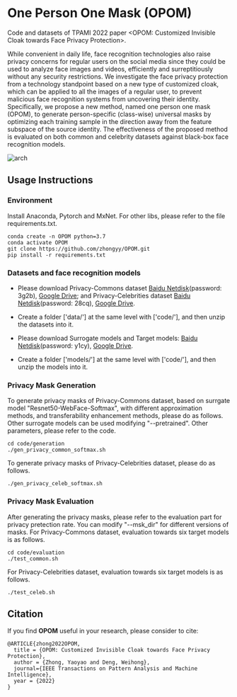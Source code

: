 # One Person One Mask (OPOM) 
Code and datasets of TPAMI 2022 paper <OPOM: Customized Invisible Cloak towards Face Privacy Protection>.

While convenient in daily life, face recognition technologies also raise privacy concerns for regular users on the social media since they could be used to analyze face images and videos, efficiently and surreptitiously without any security restrictions. We investigate the face privacy protection from a technology standpoint based on a new type of customized cloak, which can be applied to all the images of a regular user, to prevent malicious face recognition systems from uncovering their identity. Specifically, we propose a new method, named one person one mask (OPOM), to generate person-specific (class-wise) universal masks by optimizing each training sample in the direction away from the feature subspace of the source identity. The effectiveness of the proposed method is evaluated on both common and celebrity datasets against black-box face recognition models. 

![arch](https://github.com/zhongyy/OPOM/blob/main/illustration.jpg)

## Usage Instructions

### Environment
Install Anaconda, Pytorch and MxNet. For other libs, please refer to the file requirements.txt.

```
conda create -n OPOM python=3.7
conda activate OPOM
git clone https://github.com/zhongyy/OPOM.git
pip install -r requirements.txt
```

### Datasets and face recognition models
- Please download Privacy-Commons dataset [Baidu Netdisk](https://pan.baidu.com/s/1djkvaDghom8U7-Y_Nt95uA)(password: 3g2b), [Google Drive](https://drive.google.com/file/d/1NLKVDA-PRNJECtad5qcoDKsL4f1eWJNQ/view?usp=sharing); and Privacy-Celebrities dataset [Baidu Netdisk](https://pan.baidu.com/s/16bWSdmHV8QETLj20ArPnEw)(password: 28cq), [Google Drive](https://drive.google.com/file/d/1AGkA2S9-9zTPue8wZo0kuJ9-B9RAnaP7/view?usp=sharing). 

- Create a folder ['data/'] at the same level with ['code/'], and then unzip the datasets into it. 

- Please download Surrogate models and Target models: [Baidu Netdisk](https://pan.baidu.com/s/1aV1NymYW_L50ECiwJAylMA)(password: y1cy), [Google Drive](https://drive.google.com/file/d/1XmHD2mTcc6SHutCVPVw7cVg5jGkGIIUU/view?usp=sharing).

- Create a folder ['models/'] at the same level with ['code/'], and then unzip the models into it. 

### Privacy Mask Generation
To generate privacy masks of Privacy-Commons dataset, based on surrgate model "Resnet50-WebFace-Softmax", with different approximation methods, and transferability enhancement methods, please do as follows. Other surrogate models can be used modifying "--pretrained". Other parameters, please refer to the code. 
```
cd code/generation
./gen_privacy_common_softmax.sh 
```

To generate privacy masks of Privacy-Celebrities dataset, please do as follows.
```
./gen_privacy_celeb_softmax.sh 
```

### Privacy Mask Evaluation
After generating the privacy masks, please refer to the evaluation part for privacy pretection rate. You can modify "--msk_dir" for different versions of masks. For Privacy-Commons dataset, evaluation towards six target models is as follows.
```
cd code/evaluation
./test_common.sh 
```
For Privacy-Celebrities dataset, evaluation towards six target models is as follows.
```
./test_celeb.sh 
```

## Citation

If you find **OPOM** useful in your research, please consider to cite:

	@ARTICLE{zhong2022OPOM,
	  title = {OPOM: Customized Invisible Cloak towards Face Privacy Protection},
	  author = {Zhong, Yaoyao and Deng, Weihong},
	  journal={IEEE Transactions on Pattern Analysis and Machine Intelligence}, 
	  year = {2022}
	}
